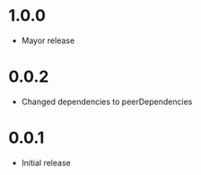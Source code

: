 # 1.0.0

-   Mayor release

# 0.0.2

-   Changed dependencies to peerDependencies

# 0.0.1

-   Initial release
